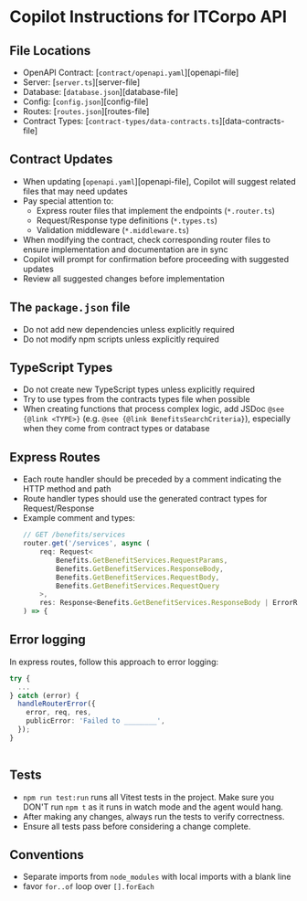 # Copilot Instructions for ITCorpo API

## File Locations
- OpenAPI Contract: [`contract/openapi.yaml`][openapi-file]
- Server: [`server.ts`][server-file]
- Database: [`database.json`][database-file]
- Config: [`config.json`][config-file]
- Routes: [`routes.json`][routes-file]
- Contract Types: [`contract-types/data-contracts.ts`][data-contracts-file]

## Contract Updates

- When updating [`openapi.yaml`][openapi-file], Copilot will suggest related files that may need updates
- Pay special attention to:
  - Express router files that implement the endpoints (`*.router.ts`)
  - Request/Response type definitions (`*.types.ts`)
  - Validation middleware (`*.middleware.ts`)
- When modifying the contract, check corresponding router files to ensure implementation and documentation are in sync
- Copilot will prompt for confirmation before proceeding with suggested updates
- Review all suggested changes before implementation

## The `package.json` file
- Do not add new dependencies unless explicitly required
- Do not modify npm scripts unless explicitly required

## TypeScript Types
- Do not create new TypeScript types unless explicitly required
- Try to use types from the contracts types file when possible
- When creating functions that process complex logic, add JSDoc `@see {@link <TYPE>}` (e.g. `@see {@link BenefitsSearchCriteria}`), especially when they come from contract types or database

## Express Routes
- Each route handler should be preceded by a comment indicating the HTTP method and path
- Route handler types should use the generated contract types for Request/Response
- Example comment and types:
  ```typescript
  // GET /benefits/services
  router.get('/services', async (
      req: Request<
          Benefits.GetBenefitServices.RequestParams,
          Benefits.GetBenefitServices.ResponseBody,
          Benefits.GetBenefitServices.RequestBody,
          Benefits.GetBenefitServices.RequestQuery
      >,
      res: Response<Benefits.GetBenefitServices.ResponseBody | ErrorResponse>
  ) => {
  ```

## Error logging

In express routes, follow this approach to error logging:

```ts
try {
  ...
} catch (error) {
  handleRouterError({
    error, req, res,
    publicError: 'Failed to ________',
  });
}
  
```

## Tests

- `npm run test:run` runs all Vitest tests in the project. Make sure you DON'T run `npm t` as it runs in watch mode and the agent would hang.
- After making any changes, always run the tests to verify correctness.
- Ensure all tests pass before considering a change complete.

## Conventions

- Separate imports from `node_modules` with local imports with a blank line
- favor `for..of` loop over `[].forEach`
